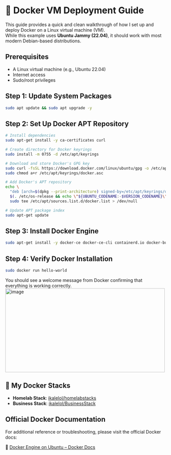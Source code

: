 # 🐳 Docker VM Deployment Guide

This guide provides a quick and clean walkthrough of how I set up and deploy Docker on a Linux virtual machine (VM).  
While this example uses **Ubuntu Jammy (22.04)**, it should work with most modern Debian-based distributions.


##  Prerequisites

- A Linux virtual machine (e.g., Ubuntu 22.04)
- Internet access
- Sudo/root privileges


## Step 1: Update System Packages

```bash
sudo apt update && sudo apt upgrade -y
```


## Step 2: Set Up Docker APT Repository

```bash
# Install dependencies
sudo apt-get install -y ca-certificates curl

# Create directory for Docker keyrings
sudo install -m 0755 -d /etc/apt/keyrings

# Download and store Docker's GPG key
sudo curl -fsSL https://download.docker.com/linux/ubuntu/gpg -o /etc/apt/keyrings/docker.asc
sudo chmod a+r /etc/apt/keyrings/docker.asc

# Add Docker's APT repository
echo \
  "deb [arch=$(dpkg --print-architecture) signed-by=/etc/apt/keyrings/docker.asc] https://download.docker.com/linux/ubuntu \
  $(. /etc/os-release && echo \"${UBUNTU_CODENAME:-$VERSION_CODENAME}\") stable" | \
  sudo tee /etc/apt/sources.list.d/docker.list > /dev/null

# Update APT package index
sudo apt-get update
```


## Step 3: Install Docker Engine

```bash
sudo apt-get install -y docker-ce docker-ce-cli containerd.io docker-buildx-plugin docker-compose-plugin
```


## Step 4: Verify Docker Installation

```bash
sudo docker run hello-world
```

You should see a welcome message from Docker confirming that everything is working correctly.
<img width="501" height="263" alt="image" src="https://github.com/user-attachments/assets/ec08304c-aafb-49be-9694-3f05eaf42a2a" />


## 📁 My Docker Stacks

- **Homelab Stack**: [ikalelol/homelabstacks](https://github.com/ikalelol/homelabstacks)
- **Business Stack**: [ikalelol/BusinessStack](https://github.com/ikalelol/BusinessStack)


##  Official Docker Documentation

For additional reference or troubleshooting, please visit the official Docker docs:

🔗 [Docker Engine on Ubuntu – Docker Docs](https://docs.docker.com/engine/install/ubuntu/)
